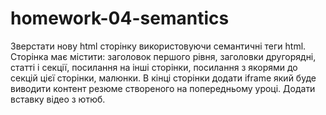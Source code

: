 # homework-04-semantics
Зверстати нову html сторінку використовуючи семантичні теги html. Сторінка має містити: заголовок першого рівня, заголовки другорядні, статті і секції, посилання на інші сторінки, посилання з якорями до секцій цієї сторінки, малюнки.
В кінці сторінки додати iframe  який буде виводити контент резюме створеного на попередньому уроці.
Додати вставку відео з ютюб.
